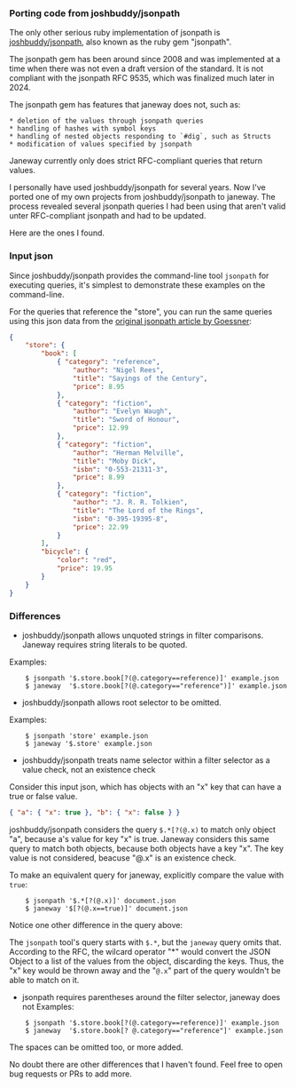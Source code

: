 ### Porting code from joshbuddy/jsonpath

The only other serious ruby implementation of jsonpath is [joshbuddy/jsonpath](https://github.com/joshbuddy/jsonpath), also known as the ruby gem "jsonpath".

The jsonpath gem has been around since 2008 and was implemented at a time when there was not even a draft version of the standard.
It is not compliant with the jsonpath RFC 9535, which was finalized much later in 2024.

The jsonpath gem has features that janeway does not, such as:

    * deletion of the values through jsonpath queries
    * handling of hashes with symbol keys
    * handling of nested objects responding to `#dig`, such as Structs
    * modification of values specified by jsonpath

Janeway currently only does strict RFC-compliant queries that return values.

I personally have used joshbuddy/jsonpath for several years.
Now I've ported one of my own projects from joshbuddy/jsonpath to janeway.
The process revealed several jsonpath queries I had been using that aren't valid unter RFC-compliant jsonpath and had to be updated.

Here are the ones I found.

### Input json

Since joshbuddy/jsonpath provides the command-line tool `jsonpath` for executing queries, it's simplest to demonstrate these examples on the command-line.

For the queries that reference the "store", you can run the same queries using this json data from the [original jsonpath article by Goessner](https://goessner.net/articles/JsonPath/):

```json
{
    "store": {
        "book": [ 
            { "category": "reference",
                "author": "Nigel Rees",
                "title": "Sayings of the Century",
                "price": 8.95
            },
            { "category": "fiction",
                "author": "Evelyn Waugh",
                "title": "Sword of Honour",
                "price": 12.99
            },
            { "category": "fiction",
                "author": "Herman Melville",
                "title": "Moby Dick",
                "isbn": "0-553-21311-3",
                "price": 8.99
            },
            { "category": "fiction",
                "author": "J. R. R. Tolkien",
                "title": "The Lord of the Rings",
                "isbn": "0-395-19395-8",
                "price": 22.99
            }
        ],
        "bicycle": {
            "color": "red",
            "price": 19.95
        }
    }
}
```

### Differences

* joshbuddy/jsonpath allows unquoted strings in filter comparisons.
Janeway requires string literals to be quoted.

Examples:
```
    $ jsonpath '$.store.book[?(@.category==reference)]' example.json
    $ janeway  '$.store.book[?(@.category=="reference")]' example.json
```

* joshbuddy/jsonpath allows root selector to be omitted.

Examples:
```
    $ jsonpath 'store' example.json
    $ janeway '$.store' example.json
```

* joshbuddy/jsonpath treats name selector within a filter selector as a value check, not an existence check

Consider this input json, which has objects with an "x" key that can have a true or false value.

```json
{ "a": { "x": true }, "b": { "x": false } }
```

joshbuddy/jsonpath considers the query `$.*[?(@.x)` to match only object "a", because a's value for key "x" is true.
Janeway considers this same query to match both objects, because both objects have a key "x". The key value is not considered, beacuse "@.x" is an existence check.

To make an equivalent query for janeway, explicitly compare the value with `true`:

```
    $ jsonpath '$.*[?(@.x)]' document.json
    $ janeway '$[?(@.x==true)]' document.json
```

Notice one other difference in the query above:

The `jsonpath` tool's query starts with `$.*`, but the `janeway` query omits that.
According to the RFC, the wilcard operator "*" would convert the JSON Object to a list of the values from the object, discarding the keys.  Thus, the "x" key would be thrown away and the "`@.x`" part of the query wouldn't be able to match on it.


* jsonpath requires parentheses around the filter selector, janeway does not
Examples:
```
    $ jsonpath '$.store.book[?(@.category==reference)]' example.json
    $ janeway  '$.store.book[? @.category=="reference"]' example.json
```
The spaces can be omitted too, or more added.


No doubt there are other differences that I haven't found.  Feel free to open bug requests or PRs to add more.
